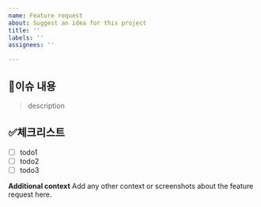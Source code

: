 ```yaml
---
name: Feature request
about: Suggest an idea for this project
title: ''
labels: ''
assignees: ''

---
```


##  📝이슈 내용

> description

##  ✅체크리스트

- [ ] todo1
- [ ] todo2
- [ ] todo3

**Additional context**
Add any other context or screenshots about the feature request here.
